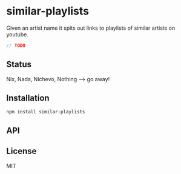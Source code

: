 # similar-playlists

Given an artist name it spits out links to playlists of similar artists on youtube.

```js
// TODO
```

## Status

Nix, Nada, Nichevo, Nothing --> go away!
## Installation

    npm install similar-playlists

## API


## License

MIT
